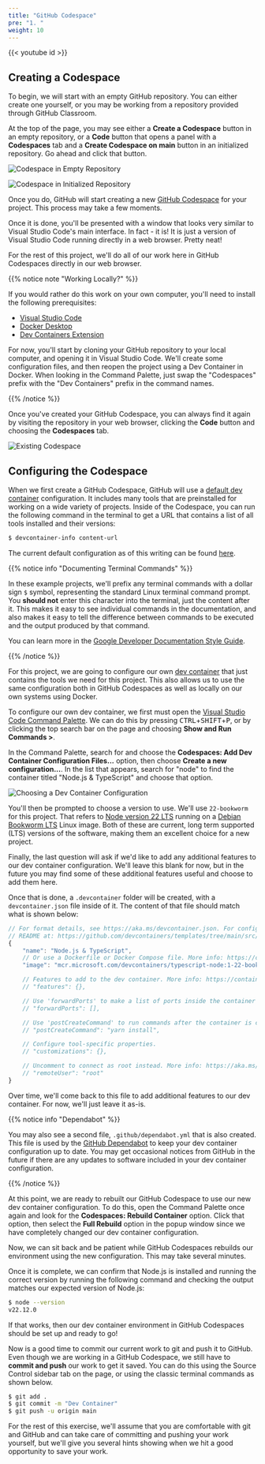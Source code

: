 ```yaml
---
title: "GitHub Codespace"
pre: "1. "
weight: 10
---
```


{{< youtube id >}}

## Creating a Codespace

To begin, we will start with an empty GitHub repository. You can either create one yourself, or you may be working from a repository provided through GitHub Classroom. 

At the top of the page, you may see either a **Create a Codespace** button in an empty repository, or a **Code** button that opens a panel with a **Codespaces** tab and a **Create Codespace on main** button in an initialized repository. Go ahead and click that button.

![Codespace in Empty Repository](images/examples/01/codespace_1.png)

![Codespace in Initialized Repository](images/examples/01/codespace_2.png)

Once you do, GitHub will start creating a new [GitHub Codespace](https://github.com/features/codespaces) for your project. This process may take a few moments. 

Once it is done, you'll be presented with a window that looks very similar to Visual Studio Code's main interface. In fact - it is! It is just a version of Visual Studio Code running directly in a web browser. Pretty neat!

For the rest of this project, we'll do all of our work here in GitHub Codespaces directly in our web browser.

{{% notice note "Working Locally?" %}}

If you would rather do this work on your own computer, you'll need to install the following prerequisites:

* [Visual Studio Code](https://code.visualstudio.com/)
* [Docker Desktop](https://www.docker.com/products/docker-desktop/)
* [Dev Containers Extension](https://marketplace.visualstudio.com/items?itemName=ms-vscode-remote.remote-containers)

For now, you'll start by cloning your GitHub repository to your local computer, and opening it in Visual Studio Code. We'll create some configuration files, and then reopen the project using a Dev Container in Docker. When looking in the Command Palette, just swap the "Codespaces" prefix with the "Dev Containers" prefix in the command names.

{{% /notice %}}

Once you've created your GitHub Codespace, you can always find it again by visiting the repository in your web browser, clicking the **Code** button and choosing the **Codespaces** tab.

![Existing Codespace](images/examples/01/codespace_3.png)

## Configuring the Codespace

When we first create a GitHub Codespace, GitHub will use a [default dev container](https://docs.github.com/en/codespaces/setting-up-your-project-for-codespaces/adding-a-dev-container-configuration/introduction-to-dev-containers#using-the-default-dev-container-configuration) configuration. It includes many tools that are preinstalled for working on a wide variety of projects. Inside of the Codespace, you can run the following command in the terminal to get a URL that contains a list of all tools installed and their versions:

```bash {title="terminal"}
$ devcontainer-info content-url
```

The current default configuration as of this writing can be found [here](https://github.com/devcontainers/images/blob/main/src/universal/history/2.12.6.md).

{{% notice info "Documenting Terminal Commands" %}}

In these example projects, we'll prefix any terminal commands with a dollar sign `$` symbol, representing the standard Linux terminal command prompt. You **should not** enter this character into the terminal, just the content after it. This makes it easy to see individual commands in the documentation, and also makes it easy to tell the difference between commands to be executed and the output produced by that command.

You can learn more in the [Google Developer Documentation Style Guide](https://developers.google.com/style/code-syntax).

{{% /notice %}}

For this project, we are going to configure our own [dev container](https://containers.dev/) that just contains the tools we need for this project. This also allows us to use the same configuration both in GitHub Codespaces as well as locally on our own systems using Docker. 

To configure our own dev container, we first must open the [Visual Studio Code Command Palette](https://code.visualstudio.com/docs/getstarted/userinterface#_command-palette). We can do this by pressing <kbd>CTRL</kbd>+<kbd>SHIFT</kbd>+<kbd>P</kbd>, or by clicking the top search bar on the page and choosing **Show and Run Commands >**. 

In the Command Palette, search for and choose the **Codespaces: Add Dev Container Configuration Files...** option, then choose **Create a new configuration...**. In the list that appears, search for "node" to find the container titled "Node.js & TypeScript" and choose that option.

![Choosing a Dev Container Configuration](images/examples/01/codespace_4.png)

You'll then be prompted to choose a version to use. We'll use `22-bookworm` for this project. That refers to [Node version 22 LTS](https://nodejs.org/en/blog/release/v22.11.0) running on a [Debian Bookworm LTS](https://www.debian.org/releases/bookworm/) Linux image. Both of these are current, long term supported (LTS) versions of the software, making them an excellent choice for a new project.

Finally, the last question will ask if we'd like to add any additional features to our dev container configuration. We'll leave this blank for now, but in the future you may find some of these additional features useful and choose to add them here.

Once that is done, a `.devcontainer` folder will be created, with a `devcontainer.json` file inside of it. The content of that file should match what is shown below:

```js {title=".devcontainer/devcontainer.json"}
// For format details, see https://aka.ms/devcontainer.json. For config options, see the
// README at: https://github.com/devcontainers/templates/tree/main/src/typescript-node
{
	"name": "Node.js & TypeScript",
	// Or use a Dockerfile or Docker Compose file. More info: https://containers.dev/guide/dockerfile
	"image": "mcr.microsoft.com/devcontainers/typescript-node:1-22-bookworm"

	// Features to add to the dev container. More info: https://containers.dev/features.
	// "features": {},

	// Use 'forwardPorts' to make a list of ports inside the container available locally.
	// "forwardPorts": [],

	// Use 'postCreateCommand' to run commands after the container is created.
	// "postCreateCommand": "yarn install",

	// Configure tool-specific properties.
	// "customizations": {},

	// Uncomment to connect as root instead. More info: https://aka.ms/dev-containers-non-root.
	// "remoteUser": "root"
}
```

Over time, we'll come back to this file to add additional features to our dev container. For now, we'll just leave it as-is.

{{% notice info "Dependabot" %}}

You may also see a second file, `.github/dependabot.yml` that is also created. This file is used by the [GitHub Dependabot](https://docs.github.com/en/code-security/getting-started/dependabot-quickstart-guide) to keep your dev container configuration up to date. You may get occasional notices from GitHub in the future if there are any updates to software included in your dev container configuration. 

{{% /notice %}}

At this point, we are ready to rebuilt our GitHub Codespace to use our new dev container configuration. To do this, open the Command Palette once again and look for the **Codespaces: Rebuild Container** option. Click that option, then select the **Full Rebuild** option in the popup window since we have completely changed our dev container configuration.

Now, we can sit back and be patient while GitHub Codespaces rebuilds our environment using the new configuration. This may take several minutes. 

Once it is complete, we can confirm that Node.js is installed and running the correct version by running the following command and checking the output matches our expected version of Node.js:

```bash {title="terminal"}
$ node --version
v22.12.0
```

If that works, then our dev container environment in GitHub Codespaces should be set up and ready to go!

Now is a good time to commit our current work to git and push it to GitHub. Even though we are working in a GitHub Codespace, we still have to **commit and push** our work to get it saved. You can do this using the Source Control sidebar tab on the page, or using the classic terminal commands as shown below.

```bash {title="terminal"}
$ git add .
$ git commit -m "Dev Container"
$ git push -u origin main
```

For the rest of this exercise, we'll assume that you are comfortable with git and GitHub and can take care of committing and pushing your work yourself, but we'll give you several hints showing when we hit a good opportunity to save your work.
